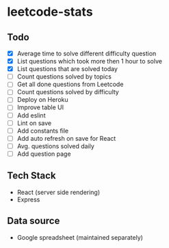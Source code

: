 # leetcode-stats

## Todo
- [x] Average time to solve different difficulty question
- [x] List questions which took more then 1 hour to solve
- [x] List questions that are solved today
- [ ] Count questions solved by topics
- [ ] Get all done questions from Leetcode
- [ ] Count questions solved by difficulty 
- [ ] Deploy on Heroku
- [ ] Improve table UI
- [ ] Add eslint
- [ ] Lint on save
- [ ] Add constants file
- [ ] Add auto refresh on save for React
- [ ] Avg. questions solved daily
- [ ] Add question page

## Tech Stack
- React (server side rendering)
- Express

## Data source
- Google spreadsheet (maintained separately)
